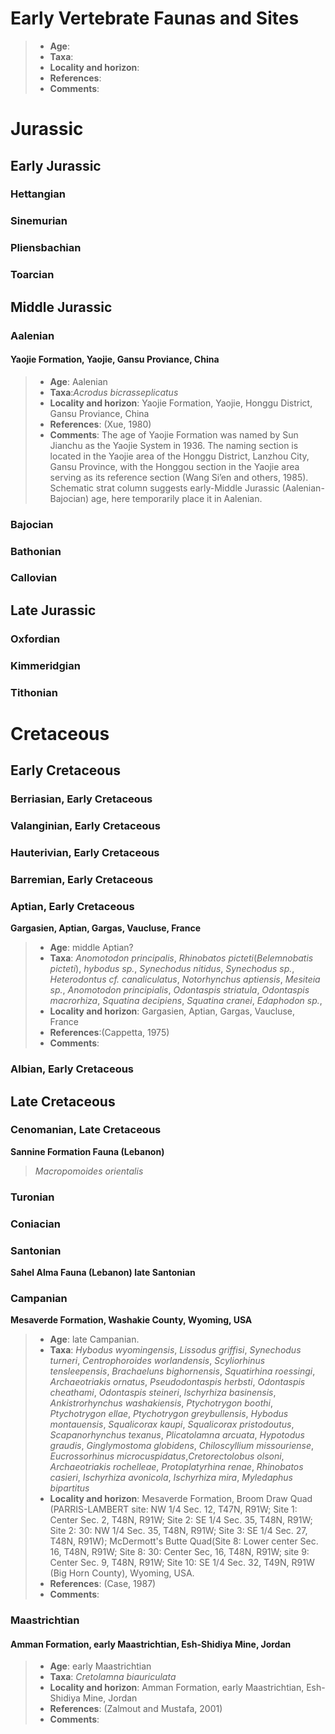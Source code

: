 # Early Vertebrate Faunas and Sites
> - **Age**:
> - **Taxa**:
> - **Locality and horizon**:
> - **References**:
> - **Comments**: 

# Jurassic
## Early Jurassic
### Hettangian
### Sinemurian
### Pliensbachian
### Toarcian


## Middle Jurassic
### Aalenian
#### Yaojie Formation, Yaojie, Gansu Proviance, China
> - **Age**: Aalenian
> - **Taxa**:*Acrodus bicrasseplicatus*
> - **Locality and horizon**: Yaojie Formation, Yaojie, Honggu District, Gansu Proviance, China
> - **References**: (Xue, 1980)
> - **Comments**: The age of Yaojie Formation was named by Sun Jianchu as the Yaojie System in 1936. The naming section is located in the Yaojie area of the Honggu District, Lanzhou City, Gansu Province, with the Honggou section in the Yaojie area serving as its reference section (Wang Si’en and others, 1985). Schematic strat column suggests early-Middle Jurassic (Aalenian-Bajocian) age, here temporarily place it in Aalenian.
### Bajocian
### Bathonian
### Callovian
## Late Jurassic
### Oxfordian
### Kimmeridgian
### Tithonian


# Cretaceous
## Early Cretaceous
### Berriasian, Early Cretaceous

### Valanginian, Early Cretaceous

### Hauterivian, Early Cretaceous

### Barremian, Early Cretaceous

### Aptian, Early Cretaceous
**Gargasien, Aptian, Gargas, Vaucluse, France**
> - **Age**: middle Aptian?
> - **Taxa**: *Anomotodon principalis*, *Rhinobatos picteti*(*Belemnobatis picteti*), *hybodus sp.*, *Synechodus nitidus*, *Synechodus sp.*, *Heterodontus cf. canaliculatus*, *Notorhynchus aptiensis*, *Mesiteia sp.*, *Anomotodon principialis*, *Odontaspis striatula*, *Odontaspis macrorhiza*, *Squatina decipiens*, *Squatina cranei*, *Edaphodon sp.*, 
> - **Locality and horizon**: Gargasien, Aptian, Gargas, Vaucluse, France
> - **References**:(Cappetta, 1975)
> - **Comments**: 


### Albian, Early Cretaceous


## Late Cretaceous


### Cenomanian, Late Cretaceous
**Sannine Formation Fauna (Lebanon)** 
> *Macropomoides orientalis*

### Turonian

### Coniacian

### Santonian
**Sahel Alma Fauna (Lebanon) late Santonian**

### Campanian
**Mesaverde Formation, Washakie County, Wyoming, USA**
> - **Age**: late Campanian.
> - **Taxa**: *Hybodus wyomingensis*, *Lissodus griffisi*, *Synechodus turneri*, *Centrophoroides worlandensis*, *Scyliorhinus tensleepensis*, *Brachaeluns bighornensis*, *Squatirhina roessingi*, *Archaeotriakis ornatus*, *Pseudodontaspis herbsti*, *Odontaspis cheathami*, *Odontaspis steineri*, *lschyrhiza basinensis*, *Ankistrorhynchus washakiensis*, *Ptychotrygon boothi*, *Ptychotrygon ellae*, *Ptychotrygon greybullensis*, *Hybodus montauensis*, *Squalicorax kaupi*, *Squalicorax pristodoutus*, *Scapanorhynchus texanus*, *Plicatolamna arcuata*, *Hypotodus graudis*, *Ginglymostoma globidens*, *Chiloscyllium missouriense*, *Eucrossorhinus microcuspidatus*,*Cretorectolobus olsoni*, *Archaeotriakis rochelleae*, *Protoplatyrhina renae*, *Rhinobatos casieri*, *Ischyrhiza avonicola*, *Ischyrhiza mira*, *Myledaphus bipartitus*
> - **Locality and horizon**: Mesaverde Formation, Broom Draw Quad (PARRIS-LAMBERT site: NW 1/4 Sec. 12, T47N, R91W; Site 1: Center Sec. 2, T48N, R91W; Site 2: SE 1/4 Sec. 35, T48N, R91W; Site 2: 30: NW 1/4 Sec. 35, T48N, R91W; Site 3: SE 1/4 Sec. 27, T48N, R91W); McDermott's Butte Quad(Site 8: Lower center Sec. 16, T48N, R91W; Site 8: 30: Center Sec, 16, T48N, R91W; site 9: Center Sec. 9, T48N, R91W; Site 10: SE 1/4 Sec. 32, T49N, R91W (Big Horn County), Wyoming, USA.
> - **References**: (Case, 1987)
> - **Comments**: 

### Maastrichtian
####  Amman Formation, early Maastrichtian, Esh-Shidiya Mine, Jordan
> - **Age**: early Maastrichtian
> - **Taxa**: *Cretolamna biauriculata*
> - **Locality and horizon**: Amman Formation, early Maastrichtian, Esh-Shidiya Mine, Jordan
> - **References**: (Zalmout and Mustafa, 2001)
> - **Comments**: 














